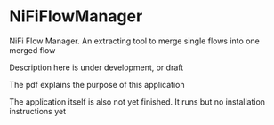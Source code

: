 # NiFiFlowManager
NiFi Flow Manager. An extracting tool to merge single flows into one merged flow

<p>Description here is under development, or draft</p1>
<p>The pdf explains the purpose of this application</p>
<p>The application itself is also not yet finished. It runs but no installation instructions yet</p>

